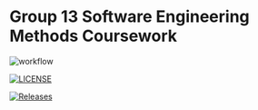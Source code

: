 # Group 13 Software Engineering Methods Coursework

![workflow](https://github.com/paulecraig79/Group-13-SEM/actions/workflows/main.yml/badge.svg)

[![LICENSE](https://img.shields.io/github/license/paulecraig79/Group-13-SEM.svg?style=flat-square)](https://github.com/paulecraig79/Group-13-SEM/blob/master/LICENSE)

[![Releases](https://img.shields.io/github/release/paulecraig79/Group-13-SEM/all.svg?style=flat-square)](https://github.com/paulecraig79/Group-13-SEM/releases)



